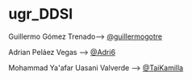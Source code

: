 # ugr_DDSI

Guillermo Gómez Trenado--> [@guillermogotre](https://github.com/guillermogotre)

Adrian Peláez Vegas --> [@Adri6](https://github.com/Adri6)

Mohammad Ya'afar Uasani Valverde --> [@TaiKamilla](https://github.com/TaiKamilla)
